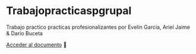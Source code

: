 # Trabajopracticaspgrupal
Trabajo practico practicas profesionalizantes
por Evelin Garcia, Ariel Jaime & Dario Buceta


[Acceder al documento](/documento_requerimientos.md)   :rocket:

